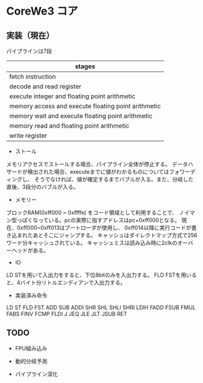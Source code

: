 # CoreWe3 コア

## 実装（現在）

パイプラインは7段

| stages                                              |
|-----------------------------------------------------|
| fetch instruction                                   |
| decode and read register                            |
| execute integer and floating point arithmetic       |
| memory access and execute floating point arithmetic |
| memory wait and execute floating point arithmetic   |
| memory read and floating point arithmetic           |
| write register                                      |

* ストール

メモリアクセスでストールする場合、パイプライン全体が停止する。
データハザードが検出された場合、executeまでに値がわかるものについてはフォワーディングし、
そうでなければ、値が確定するまでバブルが入る。また、分岐した直後、3段分のバブルが入る。

* メモリー

ブロックRAM(0xff000 ~ 0xffffe) をコード領域として利用することで、
ノイマン型っぽくなっている。pcの実際に指すアドレスはpc+0xff000となる。
現在、0xff000~0xff013はブートローダが使用し、
0xff014以降に実行コードが書き込まれたあとそこにジャンプする。
キャッシュはダイレクトマップ方式で256ワード分キャッシュされている。
キャッシュミスは読み込み時に2clkのオーバーヘッドがある。

* IO

LD STを用いて入出力をすると、下位8bitのみを入出力する。
FLD FSTを用いると、4バイト分リトルエンディアンで入出力する。

* 実装済み命令

LD ST FLD FST ADD SUB ADDI SHR SHL SHLI SHRI LDIH
FADD FSUB FMUL FABS FINV FCMP FLDI J JEQ JLE JLT JSUB RET

## TODO

* FPU組み込み

* 動的分岐予測

* パイプライン深化
